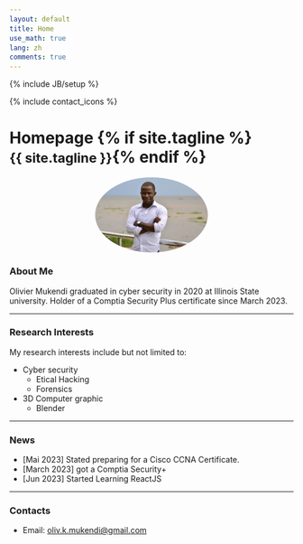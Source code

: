 ```yaml
---
layout: default
title: Home
use_math: true
lang: zh
comments: true
---
```

{% include JB/setup %}
<div class="page-header">
  <div class="pull-right">
    {% include contact_icons %}
  </div>
  <h1>
    Homepage
    {% if site.tagline %}<br/><small>{{ site.tagline }}</small>{% endif %}
  </h1>
</div>

<style>
img {
  display: block;
  margin-left: auto;
  margin-right: auto;
  width: 50%;
  border-radius: 50%;
}
</style>

<img src="images/main/monpic1.jpg" class="center" style="width:200px">


### About Me
Olivier Mukendi graduated in cyber security in 2020 at Illinois State university. Holder of a Comptia Security Plus certificate since March 2023. 

---

### Research Interests
My research interests include but not limited to:
- Cyber security
    - Etical Hacking
    - Forensics
- 3D Computer graphic  
    - Blender



---

### News
- [Mai 2023] Stated preparing for a Cisco CCNA Certificate. 
- [March 2023] got a Comptia Security+
- [Jun 2023] Started Learning ReactJS 


---

### Contacts
- Email: oliv.k.mukendi@gmail.com
